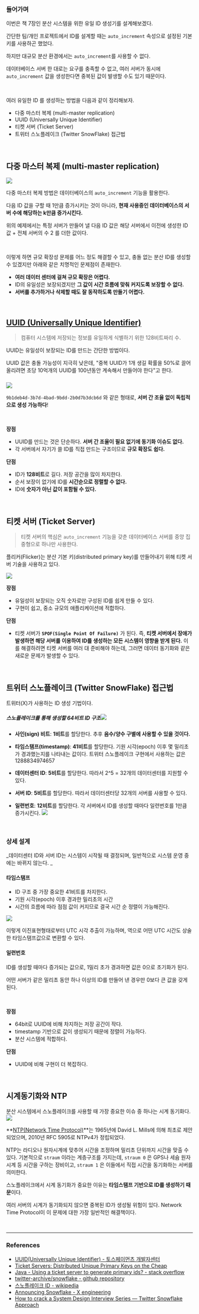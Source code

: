 ### 들어가며

이번은 책 7장인 분산 시스템을 위한 유일 ID 생성기를 설계해보겠다.

간단한 팀/개인 프로젝트에서 ID를 설계할 때는 `auto_increment` 속성으로 설정된 기본 키를 사용하곤 했었다.

하지만 대규모 분산 환경에서는 `auto_increment`를 사용할 수 없다.

데이터베이스 서버 한 대로는 요구를 충족할 수 없고, 여러 서버가 동시에 `auto_increment` 값을 생성한다면 중복된 값이 발생할 수도 있기 때문이다.

<br/>

여러 유일한 ID 를 생성하는 방법을 다음과 같이 정리해보자.

- 다중 마스터 복제 (multi-master replication)
- UUID (Universally Unique Identifier)
- 티켓 서버 (Ticket Server)
- 트위터 스노플레이크 (Twitter SnowFlake) 접근법


<br/>

## 다중 마스터 복제 (multi-master replication)
![](https://velog.velcdn.com/images/kguswo/post/86cc7aa5-c774-4e11-98b7-5d5108788eeb/image.png)

다중 마스터 복제 방법은 데이터베이스의 `auto_increment` 기능을 활용한다.

다음 ID 값을 구할 때 1만큼 증가시키는 것이 아니라, **현재 사용중인 데이터베이스의 서버 수에 해당하는 k만큼 증가시킨다.**

위의 예제에서는 특정 서버가 만들어 낼 다음 ID 값은 해당 서버에서 이전에 생성한 ID 값 + 전체 서버의 수 2 를 더한 값이다. 

<br/>

이렇게 하면 규모 확장성 문제를 어느 정도 해결할 수 있고, 충돌 없는 분산 ID를 생성할 수 있겠지만 아래와 같은 치명적인 문제점이 존재한다.

- **여러 데이터 센터에 걸쳐 규모 확장은 어렵다.**
- ID의 유일성은 보장되겠지만 **그 값이 시간 흐름에 맞춰 커지도록 보장할 수 없다.**
- **서버를 추가하거나 삭제할 때도 잘 동작하도록 만들기 어렵다.**

<br/>

## [UUID (Universally Unique Identifier)](https://en.wikipedia.org/wiki/Universally_unique_identifier)
> 컴퓨터 시스템에 저장되는 정보를 유일하게 식별하기 위한 128비트짜리 수.

UUID는 유일성이 보장되는 ID를 만드는 간단한 방법이다. 

UUID 값은 충돌 가능성이 지극히 낮은데, "중복 UUID가 1개 생길 확률을 50%로 끌어 올리려면 초당 10억개의 UUID를 100년동안 계속해서 만들어야 한다"고 한다.

##### 
![](https://velog.velcdn.com/images/kguswo/post/9d1a87ab-573f-4082-b6c4-fe2521102e5c/image.png)

`9b1deb4d-3b7d-4bad-9bdd-2b0d7b3dcb6d` 와 같은 형태로, **서버 간 조율 없이 독립적으로 생성 가능하다**!

<br/>

**장점**

- UUID를 만드는 것은 단순하다. **서버 간 조율이 필요 없기에 동기화 이슈도 없다.**
- 각 서버에서 자기가 쓸 ID를 직접 만드는 구조이므로 **규모 확장도 쉽다.**

**단점**

- ID가 **128비트**로 길다. 저장 공간을 많이 차지한다.
- 순서 보장이 없기에 ID를 **시간순으로 정렬할 수 없다.**
- ID에 **숫자가 아닌 값이 포함될 수 있다.**

<br/>

## 티켓 서버 (Ticket Server)
> 티켓 서버의 핵심은 `auto_increment` 기능을 갖춘 데이터베이스 서버를 중앙 집중형으로 하나만 사용한다.

플리커(Flicker)는 분산 기본 키(distributed primary key)를 만들어내기 위해 티켓 서버 기술을 사용하고 있다.

![](https://velog.velcdn.com/images/kguswo/post/5a3d615f-72dc-454d-95dd-1dbc5d1fdfc5/image.png)


**장점**

- 유일성이 보장되는 오직 숫자로만 구성된 ID를 쉽게 만들 수 있다.
- 구현이 쉽고, 중소 규모의 애플리케이션에 적합하다.

**단점**

- 티켓 서버가 **`SPOF(Single Point Of Failure)`** 가 된다.
 즉, **티켓 서버에서 장애가 발생하면 해당 서버를 이용하여 ID를 생성하는 모든 시스템이 영향을 받게 된다.** 이를 해결하려면 티켓 서버를 여러 대 준비해야 하는데, 그러면 데이터 동기화와 같은 새로운 문제가 발생할 수 있다.
 



<br/>

## 트위터 스노플레이크 (Twitter SnowFlake) 접근법

트위터(X)가 사용하는 ID 생성 기법이다. 

##### 스노플레이크를 통해 생성할 64비트 ID 구조![](https://velog.velcdn.com/images/kguswo/post/5bcfefc6-9ea1-45d4-9568-ac49fd4567c0/image.png)

- **사인(sign) 비트**: **1비트**를 할당한다. 추후 **음수/양수 구별에 사용할 수 있을 것이다.**

- **타임스탬프(timestamp)**: **41비트**를 할당한다. 기원 시각(epoch) 이후 몇 밀리초가 경과했는지를 나타내는 값이다.
트위터 스노플레이크 구현에서 사용하는 값은 1288834974657

- **데이터센터 ID**: **5비트**를 할당한다. 따라서 2^5 = 32개의 데이터센터를 지원할 수 있다.

- **서버 ID**: **5비트**를 할당한다. 따라서 데이터센터당 32개의 서버를 사용할 수 있다.

- **일련번호**: **12비트**를 할당한다. 각 서버에서 ID를 생성할 때마다 일련번호를 1만큼 증가시킨다.
![](https://velog.velcdn.com/images/kguswo/post/acbb8acf-303b-4aba-b099-5d4aadc9d679/image.png)
<br/>

### 상세 설계

_데이터센터 ID와 서버 ID는 시스템이 시작될 때 결정되며, 일반적으로 시스템 운영 중에는 바뀌지 않는다.
_


#### 타임스탬프

- ID 구조 중 가장 중요한 41비트를 차지한다.
- 기원 시각(epoch) 이후 경과한 밀리초의 시간
- 시간의 흐름에 따라 점점 값이 커지므로 결국 시간 순 정렬이 가능해진다.

![](https://velog.velcdn.com/images/kguswo/post/d5e8deb6-4477-4334-a62c-40fd8c0a61cb/image.png)

이렇게 이진표현형태로부터 UTC 시각 추출이 가능하며, 역으로 어떤 UTC 시간도 상술한 타임스탬프값으로 변환할 수 있다.

#### 일련번호

ID를 생성할 때마다 증가되는 값으로, 1밀리 초가 경과하면 값은 0으로 초기화가 된다.

어떤 서버가 같은 밀리초 동안 하나 이상의 ID를 만들어 낸 경우만 0보다 큰 값을 갖게 된다.

<br/>

**장점**

- 64bit로 UUID에 비해 차지하는 저장 공간이 작다.
- timestamp 기반으로 값이 생성되기 때문에 정렬이 가능하다.
- 분산 시스템에 적합하다.

**단점**

- UUID에 비해 구현이 더 복잡하다.

<br/>

## 시계동기화와 NTP
분산 시스템에서 스노플레이크를 사용할 때 가장 중요한 이슈 중 하나는 시계 동기화다. 
![](https://velog.velcdn.com/images/kguswo/post/6c5fa3a6-a5b9-4ad6-b366-e42b1600b718/image.png)

**[NTP(Network Time Protocol)](https://en.wikipedia.org/wiki/Network_Time_Protocol)**는 1965년에 David L. Mills에 의해 최초로 제안되었으며, 2010년 RFC 5905로 NTPv4가 정립되었다.

NTP는 라디오나 원자시계에 맞추어 시간을 조정하며 밀리초 단위까지 시간을 맞출 수 있다. 기본적으로 `straum` 이라는 계층구조를 가지는데, `straum 0` 은 GPS나 세슘 원자 시계 등 시간을 구하는 장비이고, `straum 1` 은 이들에서 직접 시간을 동기화하는 서버를 의미한다. 
<br/>

스노플레이크에서 시계 동기화가 중요한 이유는 **타임스탬프 기반으로 ID를 생성하기 때문**이다. 

여러 서버의 시계가 동기화되지 않으면 중복된 ID가 생성될 위험이 있다. Network Time Protocol이 이 문제에 대한 가장 일반적인 해결책이다. 

<br/>

---

### References

- [UUID(Universally Unique Identifier) - 토스페이먼츠 개발자센터](https://docs.tosspayments.com/resources/glossary/uuid)
- [Ticket Servers: Distributed Unique Primary Keys on the Cheap](https://code.flickr.net/2010/02/08/ticket-servers-distributed-unique-primary-keys-on-the-cheap/)
- [Java - Using a ticket server to generate primary ids? - stack overflow](https://stackoverflow.com/questions/5144849/using-a-ticket-server-to-generate-primary-ids)
- [twitter-archive/snowflake - github repository](https://github.com/twitter-archive/snowflake)
- [스노플레이크 ID - wikipedia](https://ko.wikipedia.org/wiki/%EC%8A%A4%EB%85%B8%ED%94%8C%EB%A0%88%EC%9D%B4%ED%81%AC_ID)
- [Announcing Snowflake - X engineering](https://blog.x.com/engineering/en_us/a/2010/announcing-snowflake)
- [How to crack a System Design Interview Series — Twitter Snowflake Approach](https://techgranth.medium.com/how-to-crack-a-system-design-interview-series-twitter-snowflake-approach-250ec5ff1f90)